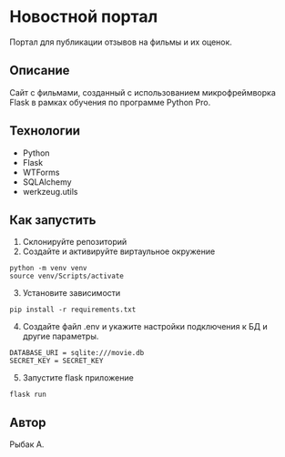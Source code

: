 # Новостной портал

Портал для публикации отзывов на фильмы и их оценок.

## Описание
Сайт с фильмами, созданный с использованием микрофреймворка Flask в рамках обучения по программе Python Pro.

## Технологии
* Python
* Flask
* WTForms
* SQLAlchemy
* werkzeug.utils

## Как запустить

1. Склонируйте репозиторий
2. Создайте и активируйте виртаульное окружение
```commandline
python -m venv venv
source venv/Scripts/activate
```  
3. Установите зависимости
```commandline
pip install -r requirements.txt
```
4. Создайте файл .env и укажите настройки подключения к БД и другие параметры.
```commandline
DATABASE_URI = sqlite:///movie.db
SECRET_KEY = SECRET_KEY
```
5. Запустите flask приложение
```commandline
flask run
```

## Автор
Рыбак А.